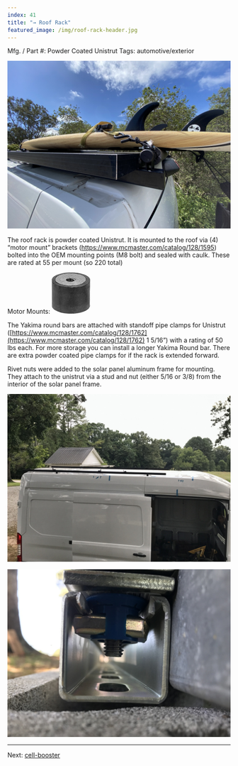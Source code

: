```yaml
---
index: 41
title: "→ Roof Rack"
featured_image: /img/roof-rack-header.jpg
---
```

Mfg. / Part #: Powder Coated Unistrut
Tags: automotive/exterior

![roof-rack-header](img/roof-rack-header.jpg)

The roof rack is powder coated Unistrut. It is mounted to the roof via (4) “motor mount” brackets (https://www.mcmaster.com/catalog/128/1595) bolted into the OEM mounting points (M8 bolt) and sealed with caulk. These are rated at 55 per mount (so 220 total)

Motor Mounts:
![Pasted image 20230218133617](img/Pasted%20image%2020230218133617.png)

The Yakima round bars are attached with standoff pipe clamps for Unistrut ([https://www.mcmaster.com/catalog/128/1762](https://www.mcmaster.com/catalog/128/1762) 1 5/16”) with a rating of 50 lbs each. For more storage you can install a longer Yakima Round bar.  There are extra powder coated pipe clamps for if the rack is extended forward. 

Rivet nuts were added to the solar panel aluminum frame for mounting. They attach to the unistrut via a stud and nut (either 5/16 or 3/8) from the interior of the solar panel frame.

![roof-rack-2](img/roof-rack-2.jpg)

![roof-rack-3](img/roof-rack-3.jpg)

---

Next: [cell-booster](cell-booster)